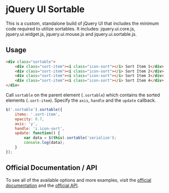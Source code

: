 jQuery UI Sortable
========

This is a custom, standalone build of jQuery UI that includes the minimum code required to utilize sortables. It includes: jquery.ui.core.js, jquery.ui.widget.js, jquery.ui.mouse.js and jquery.ui.sortable.js.

Usage
------

```html
<div class="sortable">
    <div class="sort-item"><i class="icon-sort"></i> Sort Item 1</div>
    <div class="sort-item"><i class="icon-sort"></i> Sort Item 2</div>
    <div class="sort-item"><i class="icon-sort"></i> Sort Item 3</div>
    <div class="sort-item"><i class="icon-sort"></i> Sort Item 4</div>
</div>
```

Call `sortable` on the parent element (`.sortable`) which contains the sorted elements (`.sort-item`). Specify the `axis`, `handle` and the `update` callback.

```javascript
$('.sortable').sortable({
    items: '.sort-item',
    opacity: 0.7,
    axis: 'y',
    handle: 'i.icon-sort',
    update: function() {
        var data = $(this).sortable('serialize');
        console.log(data);
    }
});
```

Official Documentation / API
------

To see all of the available options and more examples, visit the [official documentation](http://jqueryui.com/sortable/) and the [official API](http://api.jqueryui.com/sortable/).
